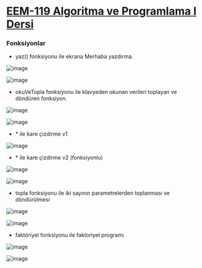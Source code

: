 # [EEM-119 Algoritma ve Programlama I Dersi](../)

### Fonksiyonlar
- yaz() fonksiyonu ile ekrana Merhaba yazdırma.

![image](./files/04/01a.png)

![image](./files/04/01b.png)

- okuVeTopla fonksiyonu ile klavyeden okunan verileri toplayan ve döndüren fonksiyon.

![image](./files/04/02a.png)

![image](./files/04/02b.png)

- \* ile kare çizdirme v1

![image](./files/04/03.png)

- \* ile kare çizdirme v2 (fonksiyonlu)

![image](./files/04/04a.png)

![image](./files/04/04b.png)

- topla fonksiyonu ile iki sayının parametrelerden toplanması ve döndürülmesi

![image](./files/04/05a.png)

![image](./files/04/05b.png)


- faktöriyel fonksiyonu ile faktoriyel programı

![image](./files/04/06a.png)

![image](./files/04/06b.png)